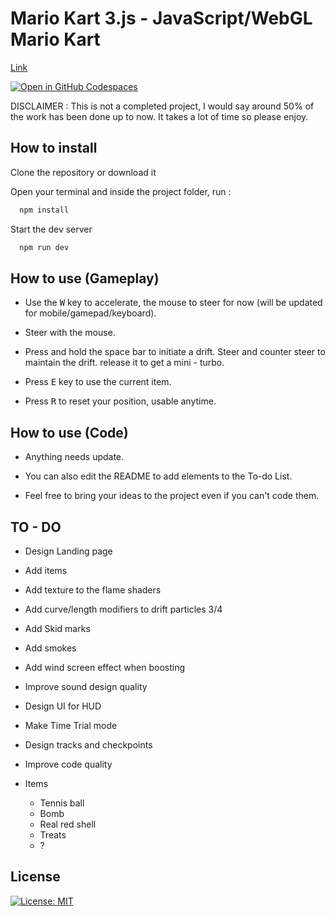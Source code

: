 # Mario Kart 3.js - JavaScript/WebGL Mario Kart
[Link](https://mario-kart-3-js.vercel.app/)

[![Open in GitHub Codespaces](https://github.com/codespaces/badge.svg)](https://codespaces.new/Lunakepio/Mario-Kart-3.js)

DISCLAIMER : This is not a completed project, I would say around 50% of the work has been done up to now. It takes a lot of time so please enjoy.

## How to install

Clone the repository or download it

Open your terminal and inside the project folder, run :

```bash
  npm install
```

Start the dev server

```bash
  npm run dev
```

## How to use (Gameplay)

- Use the <kbd>W</kbd> key to accelerate, the mouse to steer for now (will be updated for mobile/gamepad/keyboard).

- Steer with the mouse.

- Press and hold the space bar to initiate a drift. Steer and counter steer to maintain the drift. release it to get a mini - turbo.

- Press <kbd>E</kbd> key to use the current item.

- Press <kbd>R</kbd> to reset your position, usable anytime.

## How to use (Code)

- Anything needs update.

- You can also edit the README to add elements to the To-do List.

- Feel free to bring your ideas to the project even if you can't code them.

## TO - DO

- Design Landing page

- Add items

- Add texture to the flame shaders

- Add curve/length modifiers to drift particles 3/4

- Add Skid marks 

- Add smokes

- Add wind screen effect when boosting

- Improve sound design quality

- Design UI for HUD

- Make Time Trial mode

- Design tracks and checkpoints

- Improve code quality

- Items
  - Tennis ball
  - Bomb
  - Real red shell
  - Treats
  - ?

## License

[![License: MIT](https://img.shields.io/badge/License-MIT-yellow.svg)](https://opensource.org/licenses/MIT)
